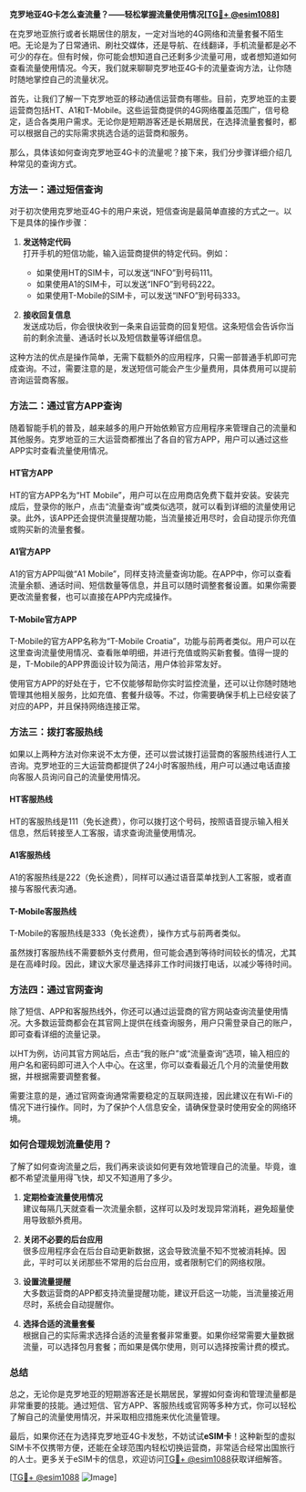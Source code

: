 **克罗地亚4G卡怎么查流量？——轻松掌握流量使用情况[[TG💪+ @esim1088](https://t.me/s/esim1088)]**

在克罗地亚旅行或者长期居住的朋友，一定对当地的4G网络和流量套餐不陌生吧。无论是为了日常通讯、刷社交媒体，还是导航、在线翻译，手机流量都是必不可少的存在。但有时候，你可能会想知道自己还剩多少流量可用，或者想知道如何查看流量使用情况。今天，我们就来聊聊克罗地亚4G卡的流量查询方法，让你随时随地掌控自己的流量状况。

首先，让我们了解一下克罗地亚的移动通信运营商有哪些。目前，克罗地亚的主要运营商包括HT、A1和T-Mobile。这些运营商提供的4G网络覆盖范围广，信号稳定，适合各类用户需求。无论你是短期游客还是长期居民，在选择流量套餐时，都可以根据自己的实际需求挑选合适的运营商和服务。

那么，具体该如何查询克罗地亚4G卡的流量呢？接下来，我们分步骤详细介绍几种常见的查询方式。

### 方法一：通过短信查询

对于初次使用克罗地亚4G卡的用户来说，短信查询是最简单直接的方式之一。以下是具体的操作步骤：

1. **发送特定代码**  
   打开手机的短信功能，输入运营商提供的特定代码。例如：
   - 如果使用HT的SIM卡，可以发送“INFO”到号码111。
   - 如果使用A1的SIM卡，可以发送“INFO”到号码222。
   - 如果使用T-Mobile的SIM卡，可以发送“INFO”到号码333。

2. **接收回复信息**  
   发送成功后，你会很快收到一条来自运营商的回复短信。这条短信会告诉你当前的剩余流量、通话时长以及短信数量等详细信息。

这种方法的优点是操作简单，无需下载额外的应用程序，只需一部普通手机即可完成查询。不过，需要注意的是，发送短信可能会产生少量费用，具体费用可以提前咨询运营商客服。

### 方法二：通过官方APP查询

随着智能手机的普及，越来越多的用户开始依赖官方应用程序来管理自己的流量和其他服务。克罗地亚的三大运营商都推出了各自的官方APP，用户可以通过这些APP实时查看流量使用情况。

#### HT官方APP
HT的官方APP名为“HT Mobile”，用户可以在应用商店免费下载并安装。安装完成后，登录你的账户，点击“流量查询”或类似选项，就可以看到详细的流量使用记录。此外，该APP还会提供流量提醒功能，当流量接近用尽时，会自动提示你充值或购买新的流量套餐。

#### A1官方APP
A1的官方APP叫做“A1 Mobile”，同样支持流量查询功能。在APP中，你可以查看流量余额、通话时间、短信数量等信息，并且可以随时调整套餐设置。如果你需要更改流量套餐，也可以直接在APP内完成操作。

#### T-Mobile官方APP
T-Mobile的官方APP名称为“T-Mobile Croatia”，功能与前两者类似。用户可以在这里查询流量使用情况、查看账单明细，并进行充值或购买新套餐。值得一提的是，T-Mobile的APP界面设计较为简洁，用户体验非常友好。

使用官方APP的好处在于，它不仅能够帮助你实时监控流量，还可以让你随时随地管理其他相关服务，比如充值、套餐升级等。不过，你需要确保手机上已经安装了对应的APP，并且保持网络连接正常。

### 方法三：拨打客服热线

如果以上两种方法对你来说不太方便，还可以尝试拨打运营商的客服热线进行人工咨询。克罗地亚的三大运营商都提供了24小时客服热线，用户可以通过电话直接向客服人员询问自己的流量使用情况。

#### HT客服热线
HT的客服热线是111（免长途费），你可以拨打这个号码，按照语音提示输入相关信息，然后转接至人工客服，请求查询流量使用情况。

#### A1客服热线
A1的客服热线是222（免长途费），同样可以通过语音菜单找到人工客服，或者直接与客服代表沟通。

#### T-Mobile客服热线
T-Mobile的客服热线是333（免长途费），操作方式与前两者类似。

虽然拨打客服热线不需要额外支付费用，但可能会遇到等待时间较长的情况，尤其是在高峰时段。因此，建议大家尽量选择非工作时间拨打电话，以减少等待时间。

### 方法四：通过官网查询

除了短信、APP和客服热线外，你还可以通过运营商的官方网站查询流量使用情况。大多数运营商都会在其官网上提供在线查询服务，用户只需登录自己的账户，即可查看详细的流量记录。

以HT为例，访问其官方网站后，点击“我的账户”或“流量查询”选项，输入相应的用户名和密码即可进入个人中心。在这里，你可以查看最近几个月的流量使用数据，并根据需要调整套餐。

需要注意的是，通过官网查询通常需要稳定的互联网连接，因此建议在有Wi-Fi的情况下进行操作。同时，为了保护个人信息安全，请确保登录时使用安全的网络环境。

### 如何合理规划流量使用？

了解了如何查询流量之后，我们再来谈谈如何更有效地管理自己的流量。毕竟，谁都不希望流量用得飞快，却又不知道用了多少。

1. **定期检查流量使用情况**  
   建议每隔几天就查看一次流量余额，这样可以及时发现异常消耗，避免超量使用导致额外费用。

2. **关闭不必要的后台应用**  
   很多应用程序会在后台自动更新数据，这会导致流量不知不觉被消耗掉。因此，平时可以关闭那些不常用的后台应用，或者限制它们的网络权限。

3. **设置流量提醒**  
   大多数运营商的APP都支持流量提醒功能，建议开启这一功能，当流量接近用尽时，系统会自动提醒你。

4. **选择合适的流量套餐**  
   根据自己的实际需求选择合适的流量套餐非常重要。如果你经常需要大量数据流量，可以选择包月套餐；而如果是偶尔使用，则可以选择按需计费的模式。

### 总结

总之，无论你是克罗地亚的短期游客还是长期居民，掌握如何查询和管理流量都是非常重要的技能。通过短信、官方APP、客服热线或官网等多种方式，你可以轻松了解自己的流量使用情况，并采取相应措施来优化流量管理。

最后，如果你还在为选择克罗地亚4G卡发愁，不妨试试**eSIM卡**！这种新型的虚拟SIM卡不仅携带方便，还能在全球范围内轻松切换运营商，非常适合经常出国旅行的人士。更多关于eSIM卡的信息，欢迎访问[TG💪+ @esim1088](https://t.me/s/esim1088)获取详细解答。

[[TG💪+ @esim1088](https://t.me/s/esim1088) ![Image](https://i.postimg.cc/4NQfJmqS/Snipaste-2025-05-13-00-14-12.png)]